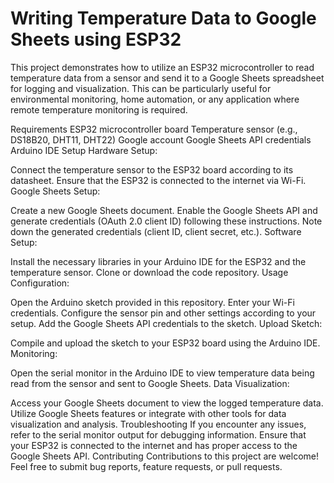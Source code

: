 # Writing Temperature Data to Google Sheets using ESP32
This project demonstrates how to utilize an ESP32 microcontroller to read temperature data from a sensor and send it to a Google Sheets spreadsheet for logging and visualization. This can be particularly useful for environmental monitoring, home automation, or any application where remote temperature monitoring is required.

Requirements
ESP32 microcontroller board
Temperature sensor (e.g., DS18B20, DHT11, DHT22)
Google account
Google Sheets API credentials
Arduino IDE
Setup
Hardware Setup:

Connect the temperature sensor to the ESP32 board according to its datasheet.
Ensure that the ESP32 is connected to the internet via Wi-Fi.
Google Sheets Setup:

Create a new Google Sheets document.
Enable the Google Sheets API and generate credentials (OAuth 2.0 client ID) following these instructions.
Note down the generated credentials (client ID, client secret, etc.).
Software Setup:

Install the necessary libraries in your Arduino IDE for the ESP32 and the temperature sensor.
Clone or download the code repository.
Usage
Configuration:

Open the Arduino sketch provided in this repository.
Enter your Wi-Fi credentials.
Configure the sensor pin and other settings according to your setup.
Add the Google Sheets API credentials to the sketch.
Upload Sketch:

Compile and upload the sketch to your ESP32 board using the Arduino IDE.
Monitoring:

Open the serial monitor in the Arduino IDE to view temperature data being read from the sensor and sent to Google Sheets.
Data Visualization:

Access your Google Sheets document to view the logged temperature data.
Utilize Google Sheets features or integrate with other tools for data visualization and analysis.
Troubleshooting
If you encounter any issues, refer to the serial monitor output for debugging information.
Ensure that your ESP32 is connected to the internet and has proper access to the Google Sheets API.
Contributing
Contributions to this project are welcome! Feel free to submit bug reports, feature requests, or pull requests.
